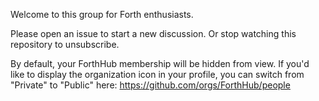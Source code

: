 Welcome to this group for Forth enthusiasts.

Please open an issue to start a new discussion.  Or stop watching this repository to unsubscribe.

By default, your ForthHub membership will be hidden from view. If you'd like to display the organization icon in your profile, you can switch from "Private" to "Public" here:
https://github.com/orgs/ForthHub/people
